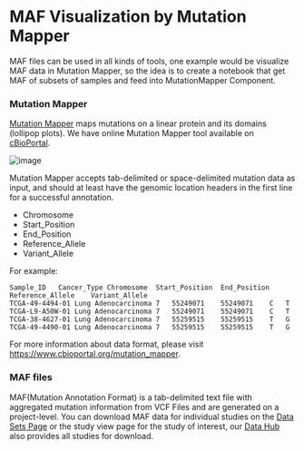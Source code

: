 # MAF Visualization by Mutation Mapper
MAF files can be used in all kinds of tools, one example would be visualize MAF data in Mutation Mapper, so the idea is to create a notebook that get MAF of subsets of samples and feed into MutationMapper Component. 
### Mutation Mapper
[Mutation Mapper](https://www.cbioportal.org/mutation_mapper) maps mutations on a linear protein and its domains (lollipop plots). We have online Mutation Mapper tool available on [cBioPortal](https://www.cbioportal.org/mutation_mapper).

![image](https://user-images.githubusercontent.com/16869603/124818796-77255f80-df39-11eb-93f6-707b44952b1c.png)

Mutation Mapper accepts tab-delimited or space-delimited mutation data as input, and should at least have the genomic location headers in the first line for a successful annotation. 

- Chromosome
- Start_Position
- End_Position
- Reference_Allele
- Variant_Allele

For example:
```
Sample_ID	Cancer_Type	Chromosome	Start_Position	End_Position	Reference_Allele	Variant_Allele
TCGA-49-4494-01	Lung Adenocarcinoma	7	55249071	55249071	C	T
TCGA-L9-A50W-01	Lung Adenocarcinoma	7	55249071	55249071	C	T
TCGA-38-4627-01	Lung Adenocarcinoma	7	55259515	55259515	T	G
TCGA-49-4490-01	Lung Adenocarcinoma	7	55259515	55259515	T	G
```

For more information about data format, please visit https://www.cbioportal.org/mutation_mapper.

### MAF files
MAF(Mutation Annotation Format) is a tab-delimited text file with aggregated mutation information from VCF Files and are generated on a project-level. You can download MAF data for individual studies on the [Data Sets Page](https://www.cbioportal.org/datasets) or the study view page for the study of interest, our [Data Hub](https://github.com/cBioPortal/datahub) also provides all studies for download. 

